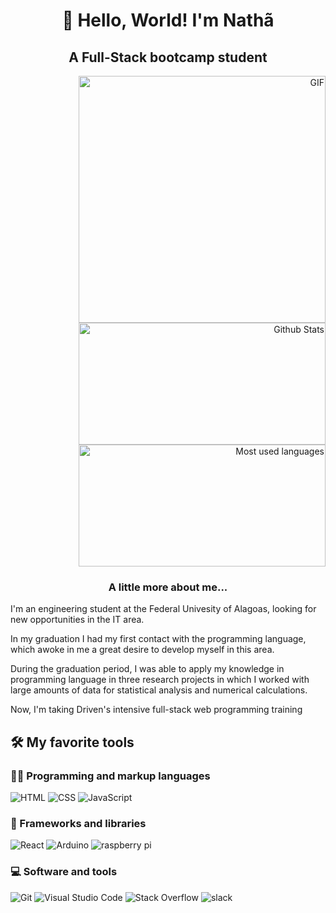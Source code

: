 <h1 align="center">👋 Hello, World! I'm Nathã</h1>
<h2 align="center">A Full-Stack bootcamp student</h2>

<span align="right">
    <div>
        <img alt="GIF" src="https://github.com/abhisheknaiidu/abhisheknaiidu/blob/master/code.gif?raw=true" width="395px" />
    </div>
    <div>
        <img width="395px" height="195px" alt="Github Stats" src="https://github-readme-stats.vercel.app/api?username=nathaalves&show_icons=true&theme=tokyonight" >
    </div>
    <div>
        <img width="395px" height="195px" alt="Most used languages" src="https://github-readme-stats.vercel.app/api/top-langs/?username=nathaalves&layout=compact&langs_count=7&theme=tokyonight"/>
    </div>
</span>
<span align="left">
    <h3 align="center">A little more about me...</h3>
    <p>I'm an engineering student at the Federal Univesity of Alagoas, looking for new opportunities in the IT area.</p>
    <p>In my graduation I had my first contact with the programming language, which awoke in me a great desire to develop myself in this area.</p>
    <p>During the graduation period, I was able to apply my knowledge in programming language in three research projects in which I worked with large amounts of data for statistical analysis and numerical calculations.</p>
    <p>Now, I'm taking Driven's intensive full-stack web programming training</p>
    <h2>🛠️ My favorite tools</h2>
    <h3>👨‍💻 Programming and markup languages</h3>
    <p>
        <img alt="HTML" src="https://img.shields.io/badge/HTML5-E34F26?style=for-the-badge&logo=html5&logoColor=white">
        <img alt="CSS" src="https://img.shields.io/badge/CSS3-1572B6?style=for-the-badge&logo=css3&logoColor=white">
        <img alt="JavaScript" src="https://img.shields.io/badge/JavaScript-323330?style=for-the-badge&logo=javascript&logoColor=F7DF1E">
    </p>
    <h3>🧰 Frameworks and libraries</h3>
    <p>
        <img alt="React" src="https://img.shields.io/badge/React-20232A?style=for-the-badge&logo=react&logoColor=61DAFB">
        <img alt="Arduino" src="https://img.shields.io/badge/Arduino-00979D?style=for-the-badge&logo=Arduino&logoColor=white">
        <img alt="raspberry pi" src="https://img.shields.io/badge/Raspberry%20Pi-A22846?style=for-the-badge&logo=Raspberry%20Pi&logoColor=white">
    </p>
    <h3>💻 Software and tools</h3>
    <p>
        <img alt="Git" src="https://img.shields.io/badge/GIT-E44C30?style=for-the-badge&logo=git&logoColor=white">
        <img alt="Visual Studio Code" src="https://img.shields.io/badge/Visual_Studio_Code-0078D4?style=for-the-badge&logo=visual%20studio%20code&logoColor=white">
        <img alt="Stack Overflow" src="https://img.shields.io/badge/Stack_Overflow-FE7A16?style=for-the-badge&logo=stack-overflow&logoColor=white">
        <img alt="slack" src="https://img.shields.io/badge/Slack-4A154B?style=for-the-badge&logo=slack&logoColor=white">
    </p>
</span>






